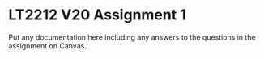 # LT2212 V20 Assignment 1

Put any documentation here including any answers to the questions in the 
assignment on Canvas.
